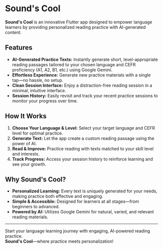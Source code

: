# Sound's Cool

**Sound's Cool** is an innovative Flutter app designed to empower language learners by providing personalized reading practice with AI-generated content.

## Features

- **AI-Generated Practice Texts:** Instantly generate short, level-appropriate reading passages tailored to your chosen language and CEFR proficiency (A1, A2, B1, etc.) using Google Gemini.
- **Effortless Experience:** Generate new practice materials with a single tap—no hassle, no setup.
- **Clean Session Interface:** Enjoy a distraction-free reading session in a minimal, intuitive interface.
- **Session History:** Easily revisit and track your recent practice sessions to monitor your progress over time.

## How It Works

1. **Choose Your Language & Level:** Select your target language and CEFR level for optimal practice.
2. **Generate Text:** Let the app create a custom reading passage using the power of AI.
3. **Read & Improve:** Practice reading with texts matched to your skill level and interests.
4. **Track Progress:** Access your session history to reinforce learning and see your growth.

## Why Sound's Cool?

- **Personalized Learning:** Every text is uniquely generated for your needs, making practice both effective and engaging.
- **Simple & Accessible:** Designed for learners at all stages—from beginners to advanced.
- **Powered by AI:** Utilizes Google Gemini for natural, varied, and relevant reading materials.

---

Start your language learning journey with engaging, AI-powered reading practice.  
**Sound's Cool**—where practice meets personalization!
